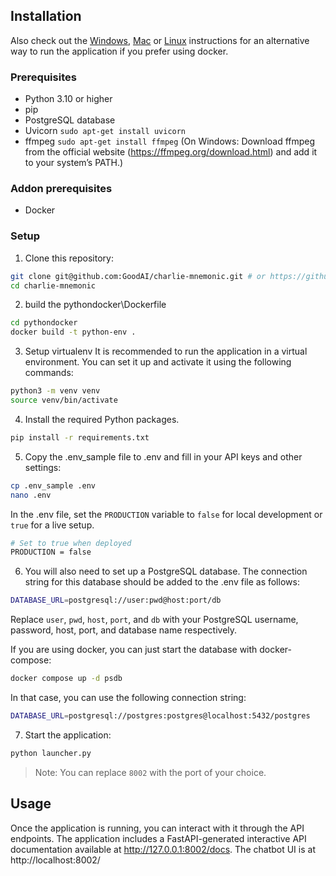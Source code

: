 ## Installation

Also check out the [Windows](WININSTALL.md), [Mac](MACINSTALL.md) or [Linux](LINUXINSTALL.md) instructions for an alternative way to run the application if you prefer using docker.

### Prerequisites

- Python 3.10 or higher
- pip
- PostgreSQL database
- Uvicorn `sudo apt-get install uvicorn`
- ffmpeg `sudo apt-get install ffmpeg` (On Windows: Download ffmpeg from the official
  website (https://ffmpeg.org/download.html) and add it to your system’s PATH.)

### Addon prerequisites

- Docker

### Setup

1. Clone this repository:

```bash
git clone git@github.com:GoodAI/charlie-mnemonic.git # or https://github.com/GoodAI/charlie-mnemonic.git
cd charlie-mnemonic
```


2. build the pythondocker\Dockerfile

```bash
cd pythondocker
docker build -t python-env .
```

3. Setup virtualenv
   It is recommended to run the application in a virtual environment. You can set it up and activate it using the
   following commands:

```bash
python3 -m venv venv
source venv/bin/activate
```

4. Install the required Python packages.

```bash
pip install -r requirements.txt
```

5. Copy the .env_sample file to .env and fill in your API keys and other settings:

```bash
cp .env_sample .env
nano .env
```

In the .env file, set the `PRODUCTION` variable to `false` for local development or `true` for a live setup.

```bash
# Set to true when deployed
PRODUCTION = false
```

6. You will also need to set up a PostgreSQL database. The connection string for this database should be added to the
   .env file as follows:

```bash
DATABASE_URL=postgresql://user:pwd@host:port/db
```

Replace `user`, `pwd`, `host`, `port`, and `db` with your PostgreSQL username, password, host, port, and database name
respectively.

If you are using docker, you can just start the database with docker-compose:

```bash
docker compose up -d psdb
```

In that case, you can use the following connection string:

```bash
DATABASE_URL=postgresql://postgres:postgres@localhost:5432/postgres
```


7. Start the application:

```bash
python launcher.py
```

> Note: You can replace `8002` with the port of your choice.

## Usage

Once the application is running, you can interact with it through the API endpoints. The application includes a
FastAPI-generated interactive API documentation available at http://127.0.0.1:8002/docs.
The chatbot UI is at http://localhost:8002/